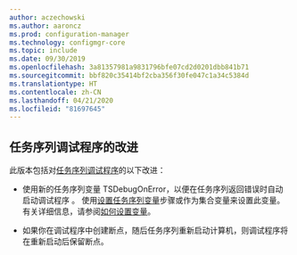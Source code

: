 ```yaml
---
author: aczechowski
ms.author: aaroncz
ms.prod: configuration-manager
ms.technology: configmgr-core
ms.topic: include
ms.date: 09/30/2019
ms.openlocfilehash: 3a81357981a9831796bfe07cd2d0201dbb841b71
ms.sourcegitcommit: bbf820c35414bf2cba356f30fe047c1a34c5384d
ms.translationtype: HT
ms.contentlocale: zh-CN
ms.lasthandoff: 04/21/2020
ms.locfileid: "81697645"
---
```

## <a name="improvements-to-task-sequence-debugger"></a><a name="bkmk_tsdebug"></a> 任务序列调试程序的改进

此版本包括对[任务序列调试程序](../../../../../osd/deploy-use/debug-task-sequence.md)的以下改进：

- 使用新的任务序列变量 TSDebugOnError，以便在任务序列返回错误时自动启动调试程序  。 使用[设置任务序列变量](../../../../../osd/understand/task-sequence-steps.md#BKMK_SetTaskSequenceVariable)步骤或作为集合变量来设置此变量。<!-- 5012536 --> 有关详细信息，请参阅[如何设置变量](../../../../../osd/understand/using-task-sequence-variables.md#bkmk_set)。

- 如果你在调试程序中创建断点，随后任务序列重新启动计算机，则调试程序将在重新启动后保留断点。<!-- 5012509 -->
